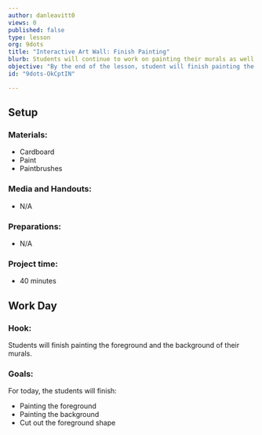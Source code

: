 ```yaml
---
author: danleavitt0
views: 0
published: false
type: lesson
org: 9dots
title: "Interactive Art Wall: Finish Painting"
blurb: Students will continue to work on painting their murals as well as cutting out the foreground shape.
objective: "By the end of the lesson, student will finish painting the foreground, painting the background, and cutting out the foreground shape for their mural."
id: "9dots-OkCptIN"

---
```


## Setup

### Materials:

- Cardboard
- Paint
- Paintbrushes

### Media and Handouts:

- N/A

### Preparations:

- N/A

### Project time:

- 40 minutes

## Work Day

### Hook:
Students will finish painting the foreground and the background of their murals.

### Goals:
For today, the students will finish:

- Painting the foreground
- Painting the background
- Cut out the foreground shape
